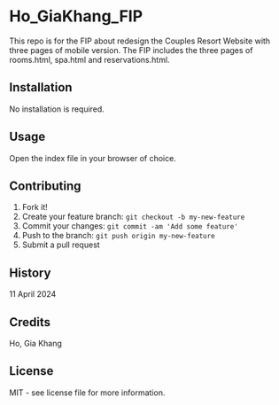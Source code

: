 # Ho_GiaKhang_FIP
This repo is for the FIP about redesign the Couples Resort Website with three pages of mobile version. The FIP includes the three pages of rooms.html, spa.html and reservations.html.

## Installation

No installation is required.

## Usage

Open the index file in your browser of choice.

## Contributing

1. Fork it!
2. Create your feature branch: `git checkout -b my-new-feature`
3. Commit your changes: `git commit -am 'Add some feature'`
4. Push to the branch: `git push origin my-new-feature`
5. Submit a pull request 

## History

11 April 2024

## Credits

Ho, Gia Khang

## License

MIT - see license file for more information.
